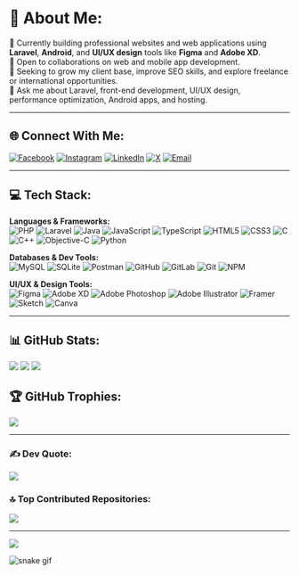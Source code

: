 # 💫 About Me:
🔭 Currently building professional websites and web applications using **Laravel**, **Android**, and **UI/UX design** tools like **Figma** and **Adobe XD**.<br>
👯 Open to collaborations on web and mobile app development.<br>
🤝 Seeking to grow my client base, improve SEO skills, and explore freelance or international opportunities.<br>
💬 Ask me about Laravel, front-end development, UI/UX design, performance optimization, Android apps, and hosting.

---

## 🌐 Connect With Me:
[![Facebook](https://img.shields.io/badge/Facebook-%231877F2.svg?logo=Facebook&logoColor=white)](https://facebook.com/pulokbiswas24Dec)
[![Instagram](https://img.shields.io/badge/Instagram-%23E4405F.svg?logo=Instagram&logoColor=white)](https://instagram.com/pulokbiswas_)
[![LinkedIn](https://img.shields.io/badge/LinkedIn-%230077B5.svg?logo=linkedin&logoColor=white)](https://linkedin.com/in/pulokbiswas)
[![X](https://img.shields.io/badge/X-black.svg?logo=X&logoColor=white)](https://x.com/pulok_b)
[![Email](https://img.shields.io/badge/Email-D14836?logo=gmail&logoColor=white)](mailto:pulok.contact@gmail.com)

---

## 💻 Tech Stack:
**Languages & Frameworks:**  
![PHP](https://img.shields.io/badge/php-%23777BB4.svg?style=for-the-badge&logo=php&logoColor=white)
![Laravel](https://img.shields.io/badge/laravel-%23FF2D20.svg?style=for-the-badge&logo=laravel&logoColor=white)
![Java](https://img.shields.io/badge/java-%23ED8B00.svg?style=for-the-badge&logo=openjdk&logoColor=white)
![JavaScript](https://img.shields.io/badge/javascript-%23323330.svg?style=for-the-badge&logo=javascript&logoColor=%23F7DF1E)
![TypeScript](https://img.shields.io/badge/typescript-%23007ACC.svg?style=for-the-badge&logo=typescript&logoColor=white)
![HTML5](https://img.shields.io/badge/html5-%23E34F26.svg?style=for-the-badge&logo=html5&logoColor=white)
![CSS3](https://img.shields.io/badge/css3-%231572B6.svg?style=for-the-badge&logo=css3&logoColor=white)
![C](https://img.shields.io/badge/c-%2300599C.svg?style=for-the-badge&logo=c&logoColor=white)
![C++](https://img.shields.io/badge/c++-%2300599C.svg?style=for-the-badge&logo=c%2B%2B&logoColor=white)
![Objective-C](https://img.shields.io/badge/OBJECTIVE--C-%233A95E3.svg?style=for-the-badge&logo=apple&logoColor=white)
![Python](https://img.shields.io/badge/python-3670A0?style=for-the-badge&logo=python&logoColor=ffdd54)

**Databases & Dev Tools:**  
![MySQL](https://img.shields.io/badge/mysql-4479A1.svg?style=for-the-badge&logo=mysql&logoColor=white)
![SQLite](https://img.shields.io/badge/sqlite-%2307405e.svg?style=for-the-badge&logo=sqlite&logoColor=white)
![Postman](https://img.shields.io/badge/Postman-FF6C37?style=for-the-badge&logo=postman&logoColor=white)
![GitHub](https://img.shields.io/badge/github-%23121011.svg?style=for-the-badge&logo=github&logoColor=white)
![GitLab](https://img.shields.io/badge/gitlab-%23181717.svg?style=for-the-badge&logo=gitlab&logoColor=white)
![Git](https://img.shields.io/badge/git-%23F05033.svg?style=for-the-badge&logo=git&logoColor=white)
![NPM](https://img.shields.io/badge/NPM-%23CB3837.svg?style=for-the-badge&logo=npm&logoColor=white)

**UI/UX & Design Tools:**  
![Figma](https://img.shields.io/badge/figma-%23F24E1E.svg?style=for-the-badge&logo=figma&logoColor=white)
![Adobe XD](https://img.shields.io/badge/Adobe%20XD-470137?style=for-the-badge&logo=Adobe%20XD&logoColor=#FF61F6)
![Adobe Photoshop](https://img.shields.io/badge/adobe%20photoshop-%2331A8FF.svg?style=for-the-badge&logo=adobe%20photoshop&logoColor=white)
![Adobe Illustrator](https://img.shields.io/badge/adobe%20illustrator-%23FF9A00.svg?style=for-the-badge&logo=adobe%20illustrator&logoColor=white)
![Framer](https://img.shields.io/badge/Framer-black?style=for-the-badge&logo=framer&logoColor=blue)
![Sketch](https://img.shields.io/badge/Sketch-FFB387?style=for-the-badge&logo=sketch&logoColor=black)
![Canva](https://img.shields.io/badge/Canva-%2300C4CC.svg?style=for-the-badge&logo=Canva&logoColor=white)

---

## 📊 GitHub Stats:
![](https://github-readme-stats.vercel.app/api?username=pulokb&theme=blue-green&hide_border=false&include_all_commits=true&count_private=true)
![](https://nirzak-streak-stats.vercel.app/?user=pulokb&theme=blue-green&hide_border=false)
![](https://github-readme-stats.vercel.app/api/top-langs/?username=pulokb&theme=blue-green&hide_border=false&layout=compact)

## 🏆 GitHub Trophies:
![](https://github-profile-trophy.vercel.app/?username=pulokb&theme=onedark&no-frame=false&no-bg=false&margin-w=4)

---

### ✍️ Dev Quote:
![](https://quotes-github-readme.vercel.app/api?type=horizontal&theme=dark)

### 🔝 Top Contributed Repositories:
![](https://github-contributor-stats.vercel.app/api?username=pulokb&limit=5&theme=great-gatsby&combine_all_yearly_contributions=true)

---

[![](https://visitcount.itsvg.in/api?id=pulokb&icon=5&color=12)](https://visitcount.itsvg.in)


![snake gif](https://raw.githubusercontent.com/pulokb/pulokb/output/github-contribution-grid-snake.svg)


<!-- Proudly customized by Pulok with 💙 using GPRM: https://gprm.itsvg.in -->
